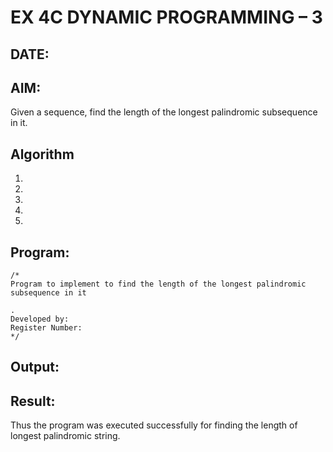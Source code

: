 # EX 4C DYNAMIC PROGRAMMING – 3
## DATE:
## AIM:
Given a sequence, find the length of the longest palindromic subsequence in it.





## Algorithm
1. 
2. 
3. 
4.  
5.   

## Program:
```
/*
Program to implement to find the length of the longest palindromic subsequence in it

.
Developed by: 
Register Number:  
*/
```

## Output:



## Result:
Thus the program was executed successfully for finding the length of longest palindromic string.
